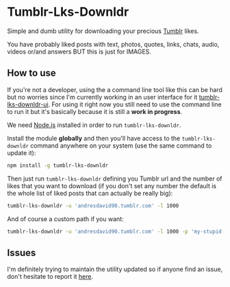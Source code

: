 # Tumblr-Lks-Downldr

Simple and dumb utility for downloading your precious [Tumblr](https://tumblr.com) likes.

You have probably liked posts with text, photos, quotes, links, chats, audio, videos or/and answers BUT this is just for IMAGES.

## How to use

If you're not a developer, using the a command line tool like this can be hard but no worries since I'm currently working in an user interface for it [tumblr-lks-downldr-ui](https://github.com/andresdavid90/tumblr-lks-downldr-ui). For using it right now you still need to use the command line to run it but it's basically because it is still a **work in progress**.

We need [Node.js](https://nodejs.org) installed in order to run ```tumblr-lks-downldr```.

Install the module **globally** and then you'll have access to the ```tumblr-lks-downldr``` command anywhere on your system (use the same command to update it):
```sh
npm install -g tumblr-lks-downldr
```

Then just run ```tumblr-lks-downldr``` defining you Tumblr url and the number of likes that you want to download (if you don't set any number the default is the whole list of liked posts that can actually be really big):
```sh
tumblr-lks-downldr -u 'andresdavid90.tumblr.com' -l 1000
```

And of course a custom path if you want:
```sh
tumblr-lks-downldr -u 'andresdavid90.tumblr.com' -l 1000 -p 'my-stupid-folder'
```

## Issues

I'm definitely trying to maintain the utility updated so if anyone find an issue, don't hesitate to report it [here](https://github.com/andresdavid90/tumblr-lks-downldr/issues).
